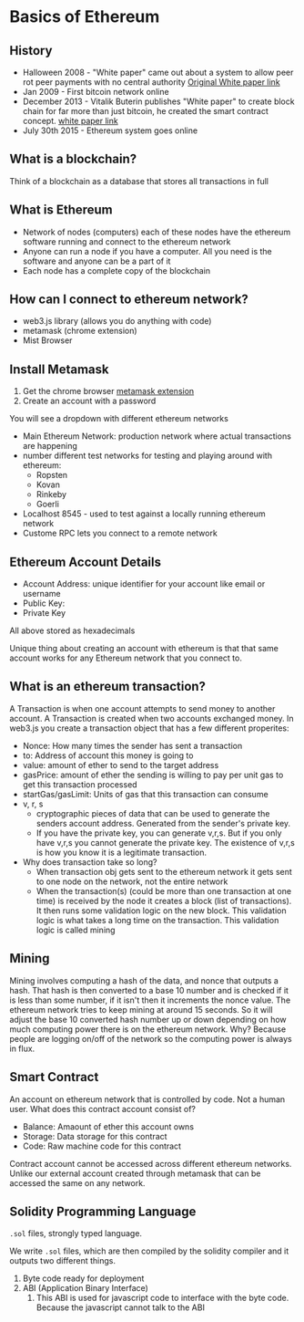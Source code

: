 # Basics of Ethereum

## History
* Halloween 2008 - "White paper" came out about a system to allow peer rot peer payments with no central authority [Original White paper link](https://bitcoin.org/bitcoin.pdf)
* Jan 2009 - First bitcoin network online
* December 2013 - Vitalik Buterin publishes "White paper" to create block chain for far more than just bitcoin, he created the smart contract concept. [white paper link](http://web.archive.org/web/20131228111141/http://vbuterin.com/ethereum.html)
* July 30th 2015 - Ethereum system goes online

## What is a blockchain?
Think of a blockchain as a database that stores all transactions in full

## What is Ethereum
* Network of nodes (computers) each of these nodes have the ethereum software running and connect to the ethereum network
* Anyone can run a node if you have a computer. All you need is the software and anyone can be a part of it
* Each node has a complete copy of the blockchain
  
## How can I connect to ethereum network?
* web3.js library (allows you do anything with code)
* metamask (chrome extension)
* Mist Browser

## Install Metamask
1. Get the chrome browser [metamask extension](https://chrome.google.com/webstore/detail/metamask/nkbihfbeogaeaoehlefnkodbefgpgknn)
2. Create an account with a password

You will see a dropdown with different ethereum networks
* Main Ethereum Network: production network where actual transactions are happening
* number different test networks for testing and playing around with ethereum:
  * Ropsten
  * Kovan
  * Rinkeby 
  * Goerli
* Localhost 8545 - used to test against a locally running ethereum network
* Custome RPC lets you connect to a remote network


## Ethereum Account Details
* Account Address: unique identifier for your account like email or username
* Public Key: 
* Private Key

All above stored as hexadecimals

Unique thing about creating an account with ethereum is that that same account works for any Ethereum network that you connect to.


## What is an ethereum transaction?
A Transaction is when one account attempts to send money to another account. A Transaction is created when two accounts exchanged money. In web3.js you create a transaction object that has a few different properites:
* Nonce: How many times the sender has sent a transaction
* to: Address of account this money is going to
* value: amount of ether to send to the target address
* gasPrice: amount of ether the sending is willing to pay per unit gas to get this transaction processed
* startGas/gasLimit: Units of gas that this transaction can consume
* v, r, s
  * cryptographic pieces of data that can be used to generate the senders account address. Generated from the sender's private key. 
  * If you have the private key, you can generate v,r,s. But if you only have v,r,s you cannot generate the private key. The existence of v,r,s is how you know it is a legitimate transaction.
* Why does transaction take so long?
  * When transaction obj gets sent to the ethereum network it gets sent to one node on the network, not the entire network
  * When the transaction(s) (could be more than one transaction at one time) is received by the node it creates a block (list of transactions). It then runs some validation logic on the new block. This validation logic is what takes a long time on the transaction. This validation logic is called mining


## Mining
Mining involves computing a hash of the data, and nonce that outputs a hash. That hash is then converted to a base 10 number and is checked if it is less than some number, if it isn't then it increments the nonce value. The ethereum network tries to keep mining at around 15 seconds. So it will adjust the base 10 converted hash number up or down depending on how much computing power there is on the ethereum network. Why? Because people are logging on/off of the network so the computing power is always in flux. 

## Smart Contract
An account on ethereum network that is controlled by code. Not a human user.
What does this contract account consist of?
* Balance: Amaount of ether this account owns
* Storage: Data storage for this contract
* Code: Raw machine code for this contract

Contract account cannot be accessed across different ethereum networks. Unlike our external account created through metamask that can be accessed the same on any network. 


## Solidity Programming Language
`.sol` files, strongly typed language.

We write `.sol` files, which are then compiled by the solidity compiler and it outputs two different things. 
1. Byte code ready for deployment
2. ABI (Application Binary Interface)
   1. This ABI is used for javascript code to interface with the byte code. Because the javascript cannot talk to the ABI
